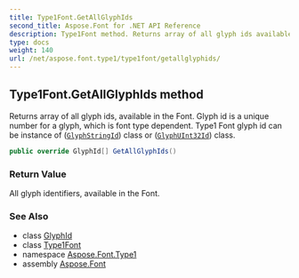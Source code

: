 ```yaml
---
title: Type1Font.GetAllGlyphIds
second_title: Aspose.Font for .NET API Reference
description: Type1Font method. Returns array of all glyph ids available in the Font. Glyph id is a unique number for a glyph which is font type dependent. Type1 Font glyph id can be instance of GlyphStringId class or GlyphUInt32Id class
type: docs
weight: 140
url: /net/aspose.font.type1/type1font/getallglyphids/
---
```

## Type1Font.GetAllGlyphIds method

Returns array of all glyph ids, available in the Font. Glyph id is a unique number for a glyph, which is font type dependent. Type1 Font glyph id can be instance of ([`GlyphStringId`](../../../aspose.font.glyphs/glyphstringid/)) class or ([`GlyphUInt32Id`](../../../aspose.font.glyphs/glyphuint32id/)) class.

```csharp
public override GlyphId[] GetAllGlyphIds()
```

### Return Value

All glyph identifiers, available in the Font.

### See Also

* class [GlyphId](../../../aspose.font.glyphs/glyphid/)
* class [Type1Font](../)
* namespace [Aspose.Font.Type1](../../type1font/)
* assembly [Aspose.Font](../../../)


